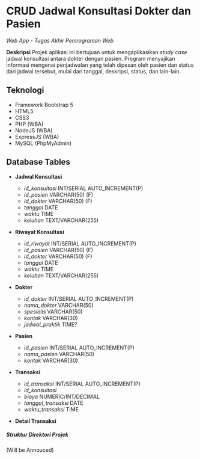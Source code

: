 # CRUD Jadwal Konsultasi Dokter dan Pasien
_Web App - Tugas Akhir Pemrograman Web_

**Deskripsi**
Projek aplikasi ini bertujuan untuk mengaplikasikan *study case* jadwal konsultasi antara dokter dengan pasien. Program menyajikan informasi mengenai penjadwalan yang telah dipesan oleh pasien dan status dari jadwal tersebut, mulai dari tanggal, deskripsi, status, dan lain-lain.

##  Teknologi
- Framework Bootstrap 5
- HTML5
- CSS3
- PHP (WBA)
- NodeJS (WBA)
- ExpressJS (WBA)
- MySQL (PhpMyAdmin)

## Database Tables
- **Jadwal Konsultasi**
  - *id_konsultasi* INT/SERIAL AUTO_INCREMENT(P)
  - *id_pasien* VARCHAR(50) (F)
  - *id_dokter* VARCHAR(50) (F)
  - *tanggal* DATE
  - *waktu* TIME
  - *keluhan* TEXT/VARCHAR(255)
  
- **Riwayat Konsultasi**
  - *id_riwayat* INT/SERIAL AUTO_INCREMENT(P)
  - *id_pasien* VARCHAR(50) (F)
  - *id_dokter* VARCHAR(50) (F)
  - *tanggal* DATE
  - *waktu* TIME
  - *keluhan* TEXT/VARCHAR(255)
  
- **Dokter**
  - *id_dokter* INT/SERIAL AUTO_INCREMENT(P)
  - *nama_dokter* VARCHAR(50)
  - *spesialis* VARCHAR(50)
  - *kontak* VARCHAR(30)
  - *jadwal_praktik* TIME?
  
- **Pasien**
  - *id_pasien* INT/SERIAL AUTO_INCREMENT(P)
  - *nama_pasien* VARCHAR(50)
  - *kontak* VARCHAR(30)
  
- **Transaksi**
  - *id_transaksi* INT/SERIAL AUTO_INCREMENT(P)
  - *id_konsultasi*
  - *biaya* NUMERIC/INT/DECIMAL
  - *tanggal_transaksi* DATE
  - *waktu_transaksi* TIME

- **Detail Transaksi**

##### Struktur Direktori Projek
(Will be Annouced)